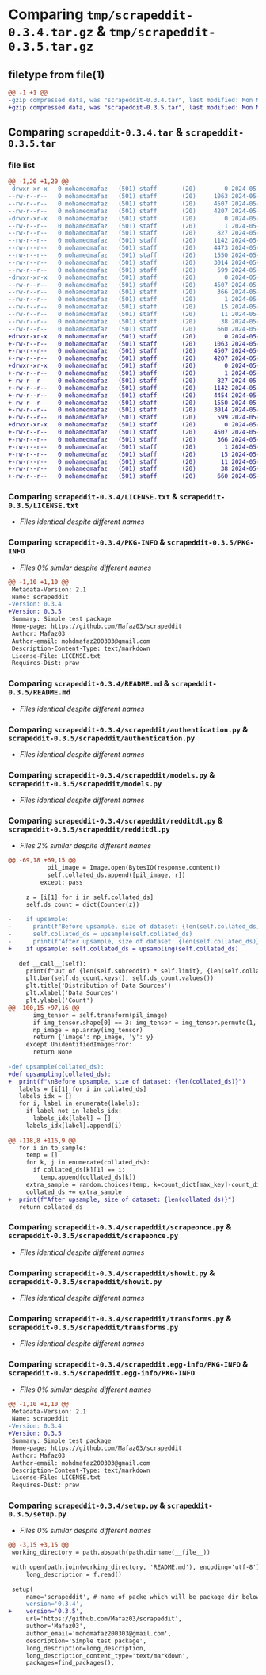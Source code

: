 # Comparing `tmp/scrapeddit-0.3.4.tar.gz` & `tmp/scrapeddit-0.3.5.tar.gz`

## filetype from file(1)

```diff
@@ -1 +1 @@
-gzip compressed data, was "scrapeddit-0.3.4.tar", last modified: Mon May 13 17:52:10 2024, max compression
+gzip compressed data, was "scrapeddit-0.3.5.tar", last modified: Mon May 13 18:00:18 2024, max compression
```

## Comparing `scrapeddit-0.3.4.tar` & `scrapeddit-0.3.5.tar`

### file list

```diff
@@ -1,20 +1,20 @@
-drwxr-xr-x   0 mohamedmafaz   (501) staff       (20)        0 2024-05-13 17:52:10.479164 scrapeddit-0.3.4/
--rw-r--r--   0 mohamedmafaz   (501) staff       (20)     1063 2024-05-11 09:03:02.000000 scrapeddit-0.3.4/LICENSE.txt
--rw-r--r--   0 mohamedmafaz   (501) staff       (20)     4507 2024-05-13 17:52:10.478829 scrapeddit-0.3.4/PKG-INFO
--rw-r--r--   0 mohamedmafaz   (501) staff       (20)     4207 2024-05-11 19:15:14.000000 scrapeddit-0.3.4/README.md
-drwxr-xr-x   0 mohamedmafaz   (501) staff       (20)        0 2024-05-13 17:52:10.477290 scrapeddit-0.3.4/scrapeddit/
--rw-r--r--   0 mohamedmafaz   (501) staff       (20)        1 2024-05-11 10:24:22.000000 scrapeddit-0.3.4/scrapeddit/__init__.py
--rw-r--r--   0 mohamedmafaz   (501) staff       (20)      827 2024-05-11 12:48:27.000000 scrapeddit-0.3.4/scrapeddit/authentication.py
--rw-r--r--   0 mohamedmafaz   (501) staff       (20)     1142 2024-05-12 17:50:33.000000 scrapeddit-0.3.4/scrapeddit/models.py
--rw-r--r--   0 mohamedmafaz   (501) staff       (20)     4473 2024-05-13 17:45:04.000000 scrapeddit-0.3.4/scrapeddit/redditdl.py
--rw-r--r--   0 mohamedmafaz   (501) staff       (20)     1550 2024-05-11 12:41:22.000000 scrapeddit-0.3.4/scrapeddit/scrapeonce.py
--rw-r--r--   0 mohamedmafaz   (501) staff       (20)     3014 2024-05-11 13:11:08.000000 scrapeddit-0.3.4/scrapeddit/showit.py
--rw-r--r--   0 mohamedmafaz   (501) staff       (20)      599 2024-05-11 12:59:46.000000 scrapeddit-0.3.4/scrapeddit/transforms.py
-drwxr-xr-x   0 mohamedmafaz   (501) staff       (20)        0 2024-05-13 17:52:10.478461 scrapeddit-0.3.4/scrapeddit.egg-info/
--rw-r--r--   0 mohamedmafaz   (501) staff       (20)     4507 2024-05-13 17:52:10.000000 scrapeddit-0.3.4/scrapeddit.egg-info/PKG-INFO
--rw-r--r--   0 mohamedmafaz   (501) staff       (20)      366 2024-05-13 17:52:10.000000 scrapeddit-0.3.4/scrapeddit.egg-info/SOURCES.txt
--rw-r--r--   0 mohamedmafaz   (501) staff       (20)        1 2024-05-13 17:52:10.000000 scrapeddit-0.3.4/scrapeddit.egg-info/dependency_links.txt
--rw-r--r--   0 mohamedmafaz   (501) staff       (20)       15 2024-05-13 17:52:10.000000 scrapeddit-0.3.4/scrapeddit.egg-info/requires.txt
--rw-r--r--   0 mohamedmafaz   (501) staff       (20)       11 2024-05-13 17:52:10.000000 scrapeddit-0.3.4/scrapeddit.egg-info/top_level.txt
--rw-r--r--   0 mohamedmafaz   (501) staff       (20)       38 2024-05-13 17:52:10.479231 scrapeddit-0.3.4/setup.cfg
--rw-r--r--   0 mohamedmafaz   (501) staff       (20)      660 2024-05-13 17:52:00.000000 scrapeddit-0.3.4/setup.py
+drwxr-xr-x   0 mohamedmafaz   (501) staff       (20)        0 2024-05-13 18:00:18.073301 scrapeddit-0.3.5/
+-rw-r--r--   0 mohamedmafaz   (501) staff       (20)     1063 2024-05-11 09:03:02.000000 scrapeddit-0.3.5/LICENSE.txt
+-rw-r--r--   0 mohamedmafaz   (501) staff       (20)     4507 2024-05-13 18:00:18.072975 scrapeddit-0.3.5/PKG-INFO
+-rw-r--r--   0 mohamedmafaz   (501) staff       (20)     4207 2024-05-11 19:15:14.000000 scrapeddit-0.3.5/README.md
+drwxr-xr-x   0 mohamedmafaz   (501) staff       (20)        0 2024-05-13 18:00:18.071278 scrapeddit-0.3.5/scrapeddit/
+-rw-r--r--   0 mohamedmafaz   (501) staff       (20)        1 2024-05-11 10:24:22.000000 scrapeddit-0.3.5/scrapeddit/__init__.py
+-rw-r--r--   0 mohamedmafaz   (501) staff       (20)      827 2024-05-11 12:48:27.000000 scrapeddit-0.3.5/scrapeddit/authentication.py
+-rw-r--r--   0 mohamedmafaz   (501) staff       (20)     1142 2024-05-12 17:50:33.000000 scrapeddit-0.3.5/scrapeddit/models.py
+-rw-r--r--   0 mohamedmafaz   (501) staff       (20)     4454 2024-05-13 17:58:46.000000 scrapeddit-0.3.5/scrapeddit/redditdl.py
+-rw-r--r--   0 mohamedmafaz   (501) staff       (20)     1550 2024-05-11 12:41:22.000000 scrapeddit-0.3.5/scrapeddit/scrapeonce.py
+-rw-r--r--   0 mohamedmafaz   (501) staff       (20)     3014 2024-05-11 13:11:08.000000 scrapeddit-0.3.5/scrapeddit/showit.py
+-rw-r--r--   0 mohamedmafaz   (501) staff       (20)      599 2024-05-11 12:59:46.000000 scrapeddit-0.3.5/scrapeddit/transforms.py
+drwxr-xr-x   0 mohamedmafaz   (501) staff       (20)        0 2024-05-13 18:00:18.072660 scrapeddit-0.3.5/scrapeddit.egg-info/
+-rw-r--r--   0 mohamedmafaz   (501) staff       (20)     4507 2024-05-13 18:00:18.000000 scrapeddit-0.3.5/scrapeddit.egg-info/PKG-INFO
+-rw-r--r--   0 mohamedmafaz   (501) staff       (20)      366 2024-05-13 18:00:18.000000 scrapeddit-0.3.5/scrapeddit.egg-info/SOURCES.txt
+-rw-r--r--   0 mohamedmafaz   (501) staff       (20)        1 2024-05-13 18:00:18.000000 scrapeddit-0.3.5/scrapeddit.egg-info/dependency_links.txt
+-rw-r--r--   0 mohamedmafaz   (501) staff       (20)       15 2024-05-13 18:00:18.000000 scrapeddit-0.3.5/scrapeddit.egg-info/requires.txt
+-rw-r--r--   0 mohamedmafaz   (501) staff       (20)       11 2024-05-13 18:00:18.000000 scrapeddit-0.3.5/scrapeddit.egg-info/top_level.txt
+-rw-r--r--   0 mohamedmafaz   (501) staff       (20)       38 2024-05-13 18:00:18.073380 scrapeddit-0.3.5/setup.cfg
+-rw-r--r--   0 mohamedmafaz   (501) staff       (20)      660 2024-05-13 18:00:07.000000 scrapeddit-0.3.5/setup.py
```

### Comparing `scrapeddit-0.3.4/LICENSE.txt` & `scrapeddit-0.3.5/LICENSE.txt`

 * *Files identical despite different names*

### Comparing `scrapeddit-0.3.4/PKG-INFO` & `scrapeddit-0.3.5/PKG-INFO`

 * *Files 0% similar despite different names*

```diff
@@ -1,10 +1,10 @@
 Metadata-Version: 2.1
 Name: scrapeddit
-Version: 0.3.4
+Version: 0.3.5
 Summary: Simple test package
 Home-page: https://github.com/Mafaz03/scrapeddit
 Author: Mafaz03
 Author-email: mohdmafaz200303@gmail.com
 Description-Content-Type: text/markdown
 License-File: LICENSE.txt
 Requires-Dist: praw
```

### Comparing `scrapeddit-0.3.4/README.md` & `scrapeddit-0.3.5/README.md`

 * *Files identical despite different names*

### Comparing `scrapeddit-0.3.4/scrapeddit/authentication.py` & `scrapeddit-0.3.5/scrapeddit/authentication.py`

 * *Files identical despite different names*

### Comparing `scrapeddit-0.3.4/scrapeddit/models.py` & `scrapeddit-0.3.5/scrapeddit/models.py`

 * *Files identical despite different names*

### Comparing `scrapeddit-0.3.4/scrapeddit/redditdl.py` & `scrapeddit-0.3.5/scrapeddit/redditdl.py`

 * *Files 2% similar despite different names*

```diff
@@ -69,18 +69,15 @@
           pil_image = Image.open(BytesIO(response.content))
           self.collated_ds.append([pil_image, r])
         except: pass
 
     z = [i[1] for i in self.collated_ds]
     self.ds_count = dict(Counter(z))
 
-    if upsample: 
-      print(f"Before upsample, size of dataset: {len(self.collated_ds)}")
-      self.collated_ds = upsample(self.collated_ds)
-      print(f"After upsample, size of dataset: {len(self.collated_ds)}")
+    if upsample: self.collated_ds = upsampling(self.collated_ds)
 
   def __call__(self):
     print(f"Out of {len(self.subreddit) * self.limit}, {len(self.collated_ds)} were able to scrape")
     plt.bar(self.ds_count.keys(), self.ds_count.values())
     plt.title('Distribution of Data Sources')
     plt.xlabel('Data Sources')
     plt.ylabel('Count')
@@ -100,15 +97,16 @@
       img_tensor = self.transform(pil_image)
       if img_tensor.shape[0] == 3: img_tensor = img_tensor.permute(1, 2, 0)
       np_image = np.array(img_tensor)
       return {'image': np_image, 'y': y}
     except UnidentifiedImageError:
       return None
 
-def upsample(collated_ds):
+def upsampling(collated_ds):
+  print(f"\nBefore upsample, size of dataset: {len(collated_ds)}")
   labels = [i[1] for i in collated_ds]
   labels_idx = {}
   for i, label in enumerate(labels):
     if label not in labels_idx:
       labels_idx[label] = []
     labels_idx[label].append(i)
 
@@ -118,8 +116,9 @@
   for i in to_sample:
     temp = []
     for k, j in enumerate(collated_ds):
       if collated_ds[k][1] == i:
         temp.append(collated_ds[k])
     extra_sample = random.choices(temp, k=count_dict[max_key]-count_dict[i])
     collated_ds += extra_sample
+  print(f"After upsample, size of dataset: {len(collated_ds)}")
   return collated_ds
```

### Comparing `scrapeddit-0.3.4/scrapeddit/scrapeonce.py` & `scrapeddit-0.3.5/scrapeddit/scrapeonce.py`

 * *Files identical despite different names*

### Comparing `scrapeddit-0.3.4/scrapeddit/showit.py` & `scrapeddit-0.3.5/scrapeddit/showit.py`

 * *Files identical despite different names*

### Comparing `scrapeddit-0.3.4/scrapeddit/transforms.py` & `scrapeddit-0.3.5/scrapeddit/transforms.py`

 * *Files identical despite different names*

### Comparing `scrapeddit-0.3.4/scrapeddit.egg-info/PKG-INFO` & `scrapeddit-0.3.5/scrapeddit.egg-info/PKG-INFO`

 * *Files 0% similar despite different names*

```diff
@@ -1,10 +1,10 @@
 Metadata-Version: 2.1
 Name: scrapeddit
-Version: 0.3.4
+Version: 0.3.5
 Summary: Simple test package
 Home-page: https://github.com/Mafaz03/scrapeddit
 Author: Mafaz03
 Author-email: mohdmafaz200303@gmail.com
 Description-Content-Type: text/markdown
 License-File: LICENSE.txt
 Requires-Dist: praw
```

### Comparing `scrapeddit-0.3.4/setup.py` & `scrapeddit-0.3.5/setup.py`

 * *Files 0% similar despite different names*

```diff
@@ -3,15 +3,15 @@
 working_directory = path.abspath(path.dirname(__file__))
 
 with open(path.join(working_directory, 'README.md'), encoding='utf-8') as f:
     long_description = f.read()
 
 setup(
     name='scrapeddit', # name of packe which will be package dir below project
-    version='0.3.4',
+    version='0.3.5',
     url='https://github.com/Mafaz03/scrapeddit',
     author='Mafaz03',
     author_email='mohdmafaz200303@gmail.com',
     description='Simple test package',
     long_description=long_description,
     long_description_content_type='text/markdown',
     packages=find_packages(),
```

